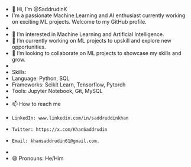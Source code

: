 - 👋 Hi, I’m @SaddrudinK
- I'm a passionate Machine Learning and AI enthusiast currently working on exciting ML projects. Welcome to my GitHub profile.
- 
- 👀 I’m interested in Machine Learning and Artificial Intelligence.
- 🌱 I’m currently working on ML projects to upskill and explore new opportunities.
- 💞️ I’m looking to collaborate on ML projects to showcase my skills and grow.
- 
- Skills:
- Language: Python, SQL
- Frameworks: Scikit Learn, Tensorflow, Pytorch
- Tools: Jupyter Notebook, Git, MySQL
- 
- 📫 How to reach me
-     LinkedIn: www.linkedin.com/in/saddruddinkhan
-     Twitter: https://x.com/KhanSaddrudin
-     Email: khansaddrudin61@gmail.com.
- 
- 😄 Pronouns: He/Him
  

<!---
SaddrudinK/SaddrudinK is a ✨ special ✨ repository because its `README.md` (this file) appears on your GitHub profile.
You can click the Preview link to take a look at your changes.
--->
